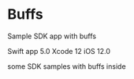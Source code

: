 # Buffs
Sample SDK app with buffs

Swift app 5.0
Xcode 12
iOS 12.0

some SDK samples with buffs inside
